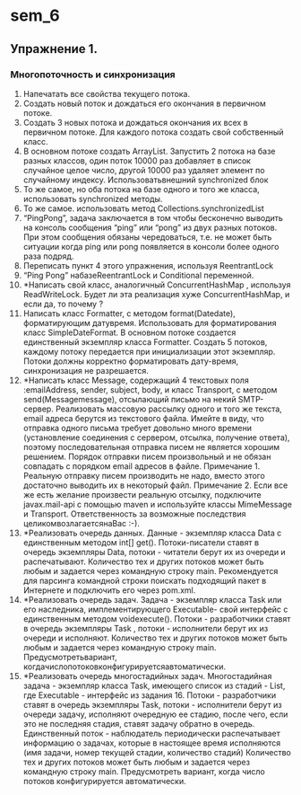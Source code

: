 # sem_6
## Упражнение 1.
### Многопоточность и синхронизация
1. Напечатать все свойства текущего потока.
2. Создать новый поток и дождаться его окончания в первичном потоке.
3. Создать 3 новых потока и дождаться окончания их всех в первичном потоке.
Для каждого потока создать свой собственный класс.
4. В основном потоке создать ArrayList<Integer>. Запустить 2 потока на базе разных
классов, один поток 10000 раз добавляет в список случайное целое число, другой
10000 раз удаляет элемент по случайному индексу. Использоватьвнешний
synchronized блок
5. То же самое, но оба потока на базе одного и того же класса, использовать
synchronized методы.
6. То же самое. использовать метод Collections.synchronizedList
7. “PingPong”, задача заключается в том чтобы бесконечно выводить на консоль
сообщения “ping” или “pong” из двух разных потоков. При этом сообщения обязаны
чередоваться, т.е. не может быть ситуации когда ping или pong появляется в
консоли более одного раза подряд.
8. Переписать пункт 4 этого упражнения, используя ReentrantLock
9. “Ping Pong” набазеReentrantLock и Conditional переменной.
10. *Написать свой класс, аналогичный ConcurrentHashMap , используя
ReadWriteLock. Будет ли эта реализация хуже ConcurrentHashMap, и если да, то
почему ?
11. Написать класс Formatter, с методом format(Datedate), форматирующим датувремя. Использовать для форматирования класс SimpleDateFormat. В основном
потоке создается единственный экземпляр класса Formatter. Создать 5 потоков,
каждому потоку передается при инициализации этот экземпляр. Потоки должны
корректно форматировать дату-время, синхронизация не разрешается.
12. *Написать класс Message, содержащий 4 текстовых поля :emailAddress, sender,
subject, body, и класс Transport, с методом send(Messagemessage), отсылающий
письмо на некий SMTP-сервер. Реализовать массовую рассылку одного и того же
текста, email адреса берутся из текстового файла. Имейте в виду, что отправка
одного письма требует довольно много времени (установление соединения с
сервером, отсылка, получение ответа), поэтому последовательная отправка писем
не является хорошим решением. Порядок отправки писем произвольный и не
обязан совпадать с порядком email адресов в файле.
 Примечание 1. Реальную отправку писем производить не надо, вместо
этого достаточно выводить их в некоторый файл.
Примечание 2. Если все же есть желание произвести реальную отсылку,
подключите javax.mail-api с помощью maven и используйте классы
MimeMessage и Transport. Ответственность за возможные последствия
целикомвозлагаетсянаВас :-).
13. *Реализовать очередь данных. Данные - экземпляр класса Data с единственным
методом int[] get(). Потоки-писатели ставят в очередь экземпляры Data, потоки -
читатели берут их из очереди и распечатывают. Количество тех и других потоков
может быть любым и задается через командную строку main. Рекомендуется для
парсинга командной строки поискать подходящий пакет в Интернете и подключить
его через pom.xml.
14. *Реализовать очередь задач. Задача - экземпляр класса Task или его наследника,
имплементирующего Executable- свой интерфейс с единственным методом
voidexecute(). Потоки - разработчики ставят в очередь экземпляры Task , потоки -
исполнители берут их из очереди и исполняют. Количество тех и других потоков
может быть любым и задается через командную строку main.
Предусмотретьвариант, когдачислопотоковконфигурируетсяавтоматически.
15. *Реализовать очередь многостадийных задач. Многостадийная задача -
экземпляр класса Task, имеющего список из стадий - List<Executable>, где
Executable - интерфейс из задания 16. Потоки - разработчики ставят в очередь
экземпляры Task, потоки - исполнители берут из очереди задачу, исполняют
очередную ее стадию, после чего, если это не последняя стадия, ставят задачу
обратно в очередь. Единственный поток - наблюдатель периодически
распечатывает информацию о задачах, которые в настоящее время исполняются
(имя задачи, номер текущей стадии, количество стадий) Количество тех и других
потоков может быть любым и задается через командную строку main.
Предусмотреть вариант, когда число потоков конфигурируется автоматически. 
